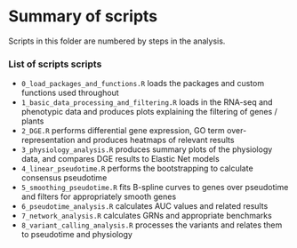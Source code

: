 # Summary of scripts

Scripts in this folder are numbered by steps in the analysis.

### List of scripts scripts

-   `0_load_packages_and_functions.R` loads the packages and custom functions used throughout
-   `1_basic_data_processing_and_filtering.R` loads in the RNA-seq and phenotypic data and produces plots explaining the filtering of genes / plants
-   `2_DGE.R` performs differential gene expression, GO term over-representation and produces heatmaps of relevant results
-   `3_physiology_analysis.R` produces summary plots of the physiology data, and compares DGE results to Elastic Net models
-   `4_linear_pseudotime.R` performs the bootstrapping to calculate consensus pseudotime
-   `5_smoothing_pseudotime.R` fits B-spline curves to genes over pseudotime and filters for appropriately smooth genes
-   `6_pseudotime_analysis.R` calculates AUC values and related results
-   `7_network_analysis.R` calculates GRNs and appropriate benchmarks
-   `8_variant_calling_analysis.R` processes the variants and relates them to pseudotime and physiology
